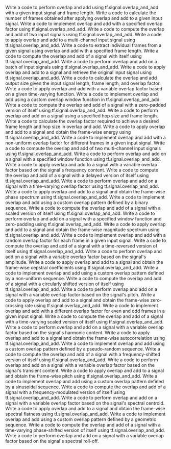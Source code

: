 Write a code to perform overlap and add using tf.signal.overlap_and_add with a given input signal and frame length.
Write a code to calculate the number of frames obtained after applying overlap and add to a given input signal.
Write a code to implement overlap and add with a specified overlap factor using tf.signal.overlap_and_add.
Write a code to compute the overlap and add of two input signals using tf.signal.overlap_and_add.
Write a code to apply overlap and add to a multi-channel input signal using tf.signal.overlap_and_add.
Write a code to extract individual frames from a given signal using overlap and add with a specified frame length.
Write a code to compute the overlap and add of a signal with itself using tf.signal.overlap_and_add.
Write a code to perform overlap and add on a batch of input signals using tf.signal.overlap_and_add.
Write a code to apply overlap and add to a signal and retrieve the original input signal using tf.signal.overlap_and_add.
Write a code to calculate the overlap and add output size given the input signal length, frame length, and overlap factor.
Write a code to apply overlap and add with a variable overlap factor based on a given time-varying function.
Write a code to implement overlap and add using a custom overlap window function in tf.signal.overlap_and_add.
Write a code to compute the overlap and add of a signal with a zero-padded version of itself using tf.signal.overlap_and_add.
Write a code to perform overlap and add on a signal using a specified hop size and frame length.
Write a code to calculate the overlap factor required to achieve a desired frame length and hop size in overlap and add.
Write a code to apply overlap and add to a signal and obtain the frame-wise energy using tf.signal.overlap_and_add.
Write a code to implement overlap and add with a non-uniform overlap factor for different frames in a given input signal.
Write a code to compute the overlap and add of two multi-channel input signals using tf.signal.overlap_and_add.
Write a code to perform overlap and add on a signal with a specified window function using tf.signal.overlap_and_add.
Write a code to apply overlap and add to a signal with a variable overlap factor based on the signal's frequency content.
Write a code to compute the overlap and add of a signal with a delayed version of itself using tf.signal.overlap_and_add.
Write a code to perform overlap and add on a signal with a time-varying overlap factor using tf.signal.overlap_and_add.
Write a code to apply overlap and add to a signal and obtain the frame-wise phase spectrum using tf.signal.overlap_and_add.
Write a code to implement overlap and add using a custom overlap pattern defined by a binary sequence.
Write a code to compute the overlap and add of a signal with a scaled version of itself using tf.signal.overlap_and_add.
Write a code to perform overlap and add on a signal with a specified window function and zero-padding using tf.signal.overlap_and_add.
Write a code to apply overlap and add to a signal and obtain the frame-wise magnitude spectrum using tf.signal.overlap_and_add.
Write a code to implement overlap and add with a random overlap factor for each frame in a given input signal.
Write a code to compute the overlap and add of a signal with a time-reversed version of itself using tf.signal.overlap_and_add.
Write a code to perform overlap and add on a signal with a variable overlap factor based on the signal's amplitude.
Write a code to apply overlap and add to a signal and obtain the frame-wise cepstral coefficients using tf.signal.overlap_and_add.
Write a code to implement overlap and add using a custom overlap pattern defined by a non-uniform sequence.
Write a code to compute the overlap and add of a signal with a circularly shifted version of itself using tf.signal.overlap_and_add.
Write a code to perform overlap and add on a signal with a variable overlap factor based on the signal's pitch.
Write a code to apply overlap and add to a signal and obtain the frame-wise zero-crossing rate using tf.signal.overlap_and_add.
Write a code to implement overlap and add with a different overlap factor for even and odd frames in a given input signal.
Write a code to compute the overlap and add of a signal with a time-varying scaled version of itself using tf.signal.overlap_and_add.
Write a code to perform overlap and add on a signal with a variable overlap factor based on the signal's harmonic content.
Write a code to apply overlap and add to a signal and obtain the frame-wise autocorrelation using tf.signal.overlap_and_add.
Write a code to implement overlap and add using a custom overlap pattern defined by a pseudo-random sequence.
Write a code to compute the overlap and add of a signal with a frequency-shifted version of itself using tf.signal.overlap_and_add.
Write a code to perform overlap and add on a signal with a variable overlap factor based on the signal's transient content.
Write a code to apply overlap and add to a signal and obtain the frame-wise pitch using tf.signal.overlap_and_add.
Write a code to implement overlap and add using a custom overlap pattern defined by a sinusoidal sequence.
Write a code to compute the overlap and add of a signal with a frequency-modulated version of itself using tf.signal.overlap_and_add.
Write a code to perform overlap and add on a signal with a variable overlap factor based on the signal's spectral centroid.
Write a code to apply overlap and add to a signal and obtain the frame-wise spectral flatness using tf.signal.overlap_and_add.
Write a code to implement overlap and add using a custom overlap pattern defined by a geometric sequence.
Write a code to compute the overlap and add of a signal with a time-varying phase-shifted version of itself using tf.signal.overlap_and_add.
Write a code to perform overlap and add on a signal with a variable overlap factor based on the signal's spectral roll-off.